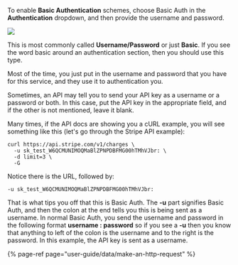 To enable **Basic Authentication** schemes, choose Basic Auth in the **Authentication** dropdown, and then provide the username and password.

![](https://gblobscdn.gitbook.com/assets%2F-LQ08RFAKZvFADEiXKFy%2F-MEEy8r9TeZrjti2WcdH%2F-MEF0xskiG5S2ER9ac6l%2Fimage.png?alt=media&token=3c57b138-4938-4372-a503-e1161fefcdb8)

This is most commonly called **Username/Password** or just **Basic**. If you see the word basic around an authentication section, then you should use this type.

Most of the time, you just put in the username and password that you have for this service, and they use it to authentication you.

Sometimes, an API may tell you to send your API key as a username or a password or both. In this case, put the API key in the appropriate field, and if the other is not mentioned, leave it blank.

Many times, if the API docs are showing you a cURL example, you will see something like this \(let's go through the Stripe API example\):

```markup
curl https://api.stripe.com/v1/charges \
  -u sk_test_W6QCMUNIMOQMaBlZPNPDBFMG00hTMhVJbr: \
  -d limit=3 \
  -G
```

Notice there is the URL, followed by:

`-u sk_test_W6QCMUNIMOQMaBlZPNPDBFMG00hTMhVJbr:`

That is what tips you off that this is Basic Auth. The **-u** part signifies Basic Auth, and then the colon at the end tells you this is being sent as a username. In normal Basic Auth, you send the username and password in the following format **username : password** so if you see a **-u** then you know that anything to left of the colon is the username and to the right is the password. In this example, the API key is sent as a username.

{% page-ref page="user-guide/data/make-an-http-request" %}

